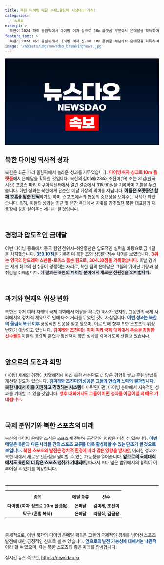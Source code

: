 ```yaml
---
title: 북한 다이빙 메달 수확…올림픽 시상대의 기적!
categories:
  - 스포츠
excerpt: >
  북한이 2024 파리 올림픽에서 다이빙 여자 싱크로 10m 플랫폼 부문에서 은메달을 획득하며 8년 간의 침묵을 깨뜨렸다. 김미래와 조진미는 뛰어난 실력으로 북한의 두 번째 메달을 가져왔다!
feature_text: >
  북한이 2024 파리 올림픽에서 다이빙 여자 싱크로 10m 플랫폼 부문에서 은메달을 획득하며 8년 간의 침묵을 깨뜨렸다. 김미래와 조진미는 뛰어난 실력으로 북한의 두 번째 메달을 가져왔다!
image: '/assets/img/newsdao_breakingnews.jpg'
---
```


<p><img src="/assets/img/newsdao_breakingnews.jpg" alt="ranknews 속보" /></p>

<h2 data-ke-size="size26">북한 다이빙 역사적 성과</h2>

<p data-ke-size="size16">북한은 최근 파리 올림픽에서 놀라운 성과를 거두었습니다. <b><span style="color: #ee2323;">다이빙 여자 싱크로 10m 플랫폼</span></b>에서 은메달을 획득한 것입니다. 북한의 김미래(23)와 조진미(19) 조는 31일(한국시간) 프랑스 파리 아쿠아틱센터에서 열린 결승에서 315.90점을 기록하며 기쁨을 누렸습니다. 이번 성과는 북한에게 단순한 메달 이상의 의미를 지닙니다. <b><span style="background-color: #21538527;">이들은 오랫동안 함께 호흡을 맞춘 단짝</span></b>이기도 하며, 스포츠에서의 협동의 중요성을 보여주는 사례가 되었습니다. 특히, 이들의 성과는 최근 몇 년간 무대에서 자취를 감추었던 북한 대표팀의 재 등장에 힘을 실어주는 계기가 될 것입니다.</p>

<p data-ke-size="size16">&nbsp;</p>

<h2 data-ke-size="size26">경쟁과 압도적인 금메달</h2>

<p data-ke-size="size16">이번 다이빙 종목에서 중국 팀인 천위시-취안훙찬은 압도적인 실력을 바탕으로 금메달을 차지했습니다. <b><span style="color: #1a5490;">359.10점</span></b>을 기록하며 북한 조와 상당한 점수 차이를 보였습니다. <b><span style="color: #ee2323;">3위는 영국의 안드레아 스펜돌-로이스 툴손 팀으로, 304.38점을 기록했습니다.</span></b> 이날 경기는 세계 최고의 선수들이 경쟁하는 자리로, 북한 팀의 은메달은 그들의 뛰어난 기량과 성취감을 더해줍니다. <b><span style="background-color: #21538527;">이 결과는 북한의 다이빙 분야에서 새로운 전환점을 의미합니다.</span></b></p>

<p data-ke-size="size16">&nbsp;</p>

<h2 data-ke-size="size26">과거와 현재의 위상 변화</h2>

<p data-ke-size="size16">북한은 과거 여러 차례의 국제 대회에서 메달을 획득한 역사가 있지만, 그동안의 국제 사회에서의 정치적 제약으로 인해 다소 거리를 두었던 것이 사실입니다. <b><span style="color: #1a5490;">이번 성과는 북한의 올림픽 복귀 이후</span></b> 긍정적인 반응을 얻고 있으며, 이로 인해 향후 북한 스포츠의 위상 변화가 예상되고 있습니다. <b><span style="color: #ee2323;">김미래와 조진미는 이미 여러 국제 대회에서 우승을 경험한 선수들로 </span></b>이들의 통합적 훈련과 정신력이 좋은 성과를 이어가도록 만들고 있습니다.</p>

<p data-ke-size="size16">&nbsp;</p>

<h2 data-ke-size="size26">앞으로의 도전과 희망</h2>

<p data-ke-size="size16">다이빙 세계의 경쟁이 치열해짐에 따라 북한 선수단도 더 많은 경험을 쌓고 훈련 방법을 개선할 필요가 있습니다. <b><span style="color: #1a5490;">김미래와 조진미의 성공은 그들의 연습과 노력의 결과입니다.</span></b> <b><span style="background-color: #21538527;">북한 내에서 이를 지원하고 격려하는 시스템</span></b>이 마련된다면, 다이빙 분야에서 지속적인 성과를 기대할 수 있을 것입니다. <b><span style="color: #ee2323;">향후 대회에서도 그들이 어떤 성과를 이끌어낼 지 매우 기대됩니다.</span></b></p>

<p data-ke-size="size16">&nbsp;</p>

<h2 data-ke-size="size26">국제 분위기와 북한 스포츠의 미래</h2>

<p data-ke-size="size16">북한의 다이빙 은메달 소식은 스포츠계 전반에 긍정적인 영향을 미칠 수 있습니다. <b><span style="color: #1a5490;">이번 메달은 북한과 다른 나라들 간의 스포츠 교류를 더욱 활성화할 수 있는 단초가 될 것으로 보입니다.</span></b> <b><span style="color: #ee2323;">북한 스포츠의 발전은 정치적 환경에 따라 많은 영향을 받지만, </span></b>이러한 성과가 북한 내에서 새로운 전환점을 맞이할 수 있는 가능성을 열어줍니다. <b><span style="background-color: #21538527;">앞으로의 국제대회에서도 북한의 더 많은 스포츠 성취가 기대되며, </span></b>따라서 보다 넓은 범위에서의 협력이 이루어질 수 있기를 희망합니다.</p>

<p data-ke-size="size16">&nbsp;</p>

<hr style="border: 1px solid #ccc;"/>

<table style="width: 100%; border-collapse: collapse;">
    <tr>
        <th style="text-align: center; height: 30px;">종목</th>
        <th style="text-align: center; height: 30px;">메달 종류</th>
        <th style="text-align: center; height: 30px;">선수</th>
    </tr>
    <tr>
        <td style="text-align: center; height: 17px;"><b>다이빙 (여자 싱크로 10m 플랫폼)</b></td>
        <td style="text-align: center; height: 17px;"><b>은메달</b></td>
        <td style="text-align: center; height: 17px;"><b>김미래, 조진미</b></td>
    </tr>
    <tr>
        <td style="text-align: center; height: 17px;"><b>탁구 (혼합 복식)</b></td>
        <td style="text-align: center; height: 17px;"><b>은메달</b></td>
        <td style="text-align: center; height: 17px;"><b>리정식, 김금용</b></td>
    </tr>
</table>

<p data-ke-size="size16">&nbsp;</p> 

<p data-ke-size="size16">총체적으로, 이번 북한의 다이빙 은메달 획득은 그들의 국제적인 경계를 넘어선 스포츠 발전에 대한 긍정적인 신호로 볼 수 있습니다. <b><span style="color: #1a5490;">앞으로의 발전 가능성에 대해서는 낙관적</span></b>이라 할 수 있으며, 이는 북한 스포츠의 좋은 미래를 암시합니다.</p>
실시간 뉴스 속보는, <a href="https://newsdao.kr" rel="dofollow">https://newsdao.kr</a>


